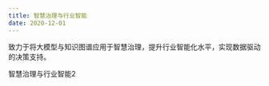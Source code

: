 ```yaml
---
title: 智慧治理与行业智能
date: 2020-12-01
---
```


致力于将大模型与知识图谱应用于智慧治理，提升行业智能化水平，实现数据驱动的决策支持。

<!--more-->

智慧治理与行业智能2